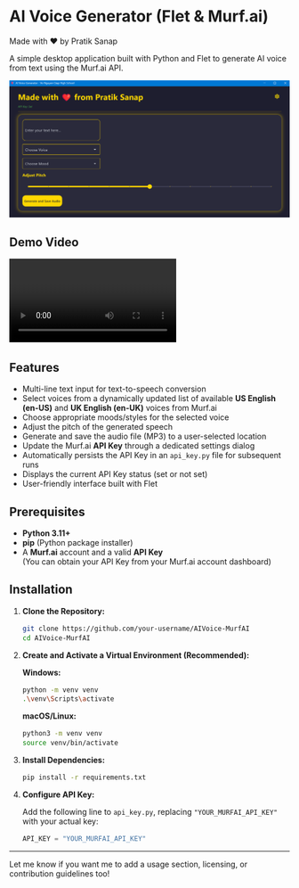 # AI Voice Generator (Flet & Murf.ai)

Made with ❤️ by Pratik Sanap

A simple desktop application built with Python and Flet to generate AI voice from text using the Murf.ai API.

![Application Screenshot](assets/Screenshot.png)

## Demo Video

![Watch the demo](assets/demo.mp4)

## Features

- Multi-line text input for text-to-speech conversion  
- Select voices from a dynamically updated list of available **US English (en-US)** and **UK English (en-UK)** voices from Murf.ai  
- Choose appropriate moods/styles for the selected voice  
- Adjust the pitch of the generated speech  
- Generate and save the audio file (MP3) to a user-selected location  
- Update the Murf.ai **API Key** through a dedicated settings dialog  
- Automatically persists the API Key in an `api_key.py` file for subsequent runs  
- Displays the current API Key status (set or not set)  
- User-friendly interface built with Flet  

## Prerequisites

- **Python 3.11+**  
- **pip** (Python package installer)  
- A **Murf.ai** account and a valid **API Key**  
  (You can obtain your API Key from your Murf.ai account dashboard)

## Installation

1. **Clone the Repository:**

    ```bash
    git clone https://github.com/your-username/AIVoice-MurfAI
    cd AIVoice-MurfAI
    ```

2. **Create and Activate a Virtual Environment (Recommended):**

    **Windows:**
    ```bash
    python -m venv venv
    .\venv\Scripts\activate
    ```

    **macOS/Linux:**
    ```bash
    python3 -m venv venv
    source venv/bin/activate
    ```

3. **Install Dependencies:**

    ```bash
    pip install -r requirements.txt
    ```

4. **Configure API Key:**

    Add the following line to `api_key.py`, replacing `"YOUR_MURFAI_API_KEY"` with your actual key:

    ```python
    API_KEY = "YOUR_MURFAI_API_KEY"
    ```

---

Let me know if you want me to add a usage section, licensing, or contribution guidelines too!
